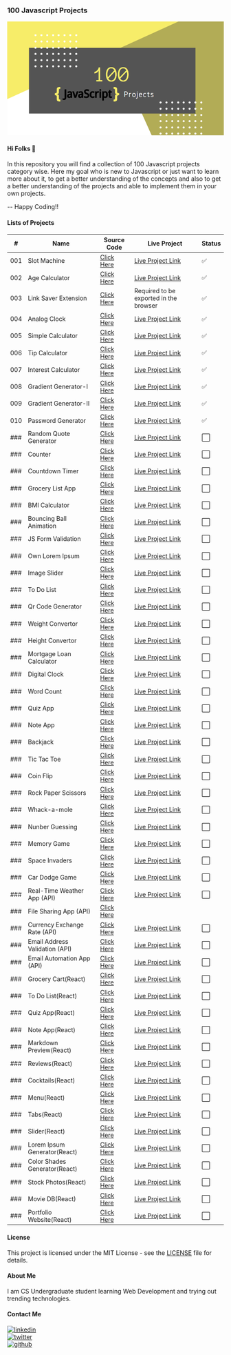 ### 100 Javascript Projects

[![Banner](https://github.com/thisiskushal31/100-Javascript-Projects/blob/main/Assets/Banner.png?raw=true)](https://github.com/thisiskushal31/100-Javascript-Projects)

#### Hi Folks 👋

In this repository you will find a collection of 100 Javascript projects category wise. Here my goal who is new to Javascript or just want to learn more about it, to get a better understanding of the concepts and also to get a better understanding of the projects and able to implement them in your own projects.         

-- Happy Coding!!      

#### Lists of Projects

| # | Name   | Source Code | Live Project | Status | 
| -- | ------------- | ------------- | ------------- | ------------- |
| 001 | Slot Machine  | [Click Here](https://github.com/thisiskushal31/100-Javascript-Projects/blob/main/001-Slot_Machine) | [Live Project Link](https://codepen.io/thisiskushal31/full/LYdzdLx) | ✅ |
| 002 | Age Calculator  | [Click Here](https://github.com/thisiskushal31/100-Javascript-Projects/blob/main/002-Age_Calculator) | [Live Project Link](https://codepen.io/thisiskushal31/full/vYReaPj) | ✅ |
| 003 | Link Saver Extension | [Click Here](https://github.com/thisiskushal31/100-Javascript-Projects/blob/main/003-Link_Saver_Extension) |  Required to be exported in the browser  | ✅ |
| 004 | Analog Clock | [Click Here](https://github.com/thisiskushal31/100-Javascript-Projects/blob/main/004_Analog_Clock)  | [Live Project Link](https://codepen.io/thisiskushal31/full/ExEweam) | ✅ |
| 005 | Simple Calculator | [Click Here](https://github.com/thisiskushal31/100-Javascript-Projects/blob/main/005-Calculator)  | [Live Project Link](https://codepen.io/thisiskushal31/full/yLKzxga) | ✅ |
| 006 | Tip Calculator | [Click Here](https://github.com/thisiskushal31/100-Javascript-Projects/tree/main/006-Tip_Calculator)  | [Live Project Link](https://codepen.io/thisiskushal31/full/dymVqvj) | ✅ |
| 007 | Interest Calculator | [Click Here](https://github.com/thisiskushal31/100-Javascript-Projects/tree/main/007-Interest_Calculator)  | [Live Project Link](https://codepen.io/thisiskushal31/full/xxWXarY) | ✅ |
| 008 | Gradient Generator-I | [Click Here](https://github.com/thisiskushal31/100-Javascript-Projects/blob/main/008-Gradient_Generator)  | [Live Project Link](https://codepen.io/thisiskushal31/full/bGvLvVg) | ✅ |
| 009 | Gradient Generator-II | [Click Here](https://github.com/thisiskushal31/100-Javascript-Projects/blob/main/009-Gradient_Generator-1)  | [Live Project Link](https://codepen.io/thisiskushal31/full/wvmXbwy) | ✅ |
| 010 | Password Generator | [Click Here](https://github.com/thisiskushal31/100-Javascript-Projects/blob/main)  | [Live Project Link](https://codepen.io/thisiskushal31/) | ✅ |
| ### | Random Quote Generator| [Click Here](https://github.com/thisiskushal31/100-Javascript-Projects/blob/main)  | [Live Project Link](https://codepen.io/thisiskushal31/) | ⬜ |
| ### | Counter | [Click Here](https://github.com/thisiskushal31/100-Javascript-Projects/blob/main)  | [Live Project Link](https://codepen.io/thisiskushal31/) | ⬜ |
| ### | Countdown Timer | [Click Here](https://github.com/thisiskushal31/100-Javascript-Projects/blob/main)  | [Live Project Link](https://codepen.io/thisiskushal31/) | ⬜ |
| ### | Grocery List App | [Click Here](https://github.com/thisiskushal31/100-Javascript-Projects/blob/main)  | [Live Project Link](https://codepen.io/thisiskushal31/) | ⬜ |
| ### | BMI Calculator | [Click Here](https://github.com/thisiskushal31/100-Javascript-Projects/blob/main)  | [Live Project Link](https://codepen.io/thisiskushal31/) | ⬜ |
| ### | Bouncing Ball Animation | [Click Here](https://github.com/thisiskushal31/100-Javascript-Projects/blob/main)  | [Live Project Link](https://codepen.io/thisiskushal31/) | ⬜ |
| ### | JS Form Validation | [Click Here](https://github.com/thisiskushal31/100-Javascript-Projects/blob/main)  | [Live Project Link](https://codepen.io/thisiskushal31/) | ⬜ |
| ### | Own Lorem Ipsum | [Click Here](https://github.com/thisiskushal31/100-Javascript-Projects/blob/main)  | [Live Project Link](https://codepen.io/thisiskushal31/) | ⬜ |
| ### | Image Slider | [Click Here](https://github.com/thisiskushal31/100-Javascript-Projects/blob/main)  | [Live Project Link](https://codepen.io/thisiskushal31/) | ⬜ |
| ### | To Do List | [Click Here](https://github.com/thisiskushal31/100-Javascript-Projects/blob/main)  | [Live Project Link](https://codepen.io/thisiskushal31/) | ⬜ |
| ### | Qr Code Generator | [Click Here](https://github.com/thisiskushal31/100-Javascript-Projects/blob/main)  | [Live Project Link](https://codepen.io/thisiskushal31/) | ⬜ |
| ### | Weight Convertor | [Click Here](https://github.com/thisiskushal31/100-Javascript-Projects/blob/main)  | [Live Project Link](https://codepen.io/thisiskushal31/) | ⬜ |
| ### | Height Convertor | [Click Here](https://github.com/thisiskushal31/100-Javascript-Projects/blob/main)  | [Live Project Link](https://codepen.io/thisiskushal31/) | ⬜ |
| ### | Mortgage Loan Calculator | [Click Here](https://github.com/thisiskushal31/100-Javascript-Projects/blob/main)  | [Live Project Link](https://codepen.io/thisiskushal31/) | ⬜ |
| ### | Digital Clock | [Click Here](https://github.com/thisiskushal31/100-Javascript-Projects/blob/main)  | [Live Project Link](https://codepen.io/thisiskushal31/) | ⬜ |
| ### | Word Count | [Click Here](https://github.com/thisiskushal31/100-Javascript-Projects/blob/main)  | [Live Project Link](https://codepen.io/thisiskushal31/) | ⬜ |
| ### | Quiz App | [Click Here](https://github.com/thisiskushal31/100-Javascript-Projects/blob/main)  | [Live Project Link](https://codepen.io/thisiskushal31/) | ⬜ |
| ### | Note App | [Click Here](https://github.com/thisiskushal31/100-Javascript-Projects/blob/main)  | [Live Project Link](https://codepen.io/thisiskushal31/) | ⬜ |
| ### | Backjack | [Click Here](https://github.com/thisiskushal31/100-Javascript-Projects/blob/main)  | [Live Project Link](https://codepen.io/thisiskushal31/) | ⬜ |
| ### | Tic Tac Toe | [Click Here](https://github.com/thisiskushal31/100-Javascript-Projects/blob/main)  | [Live Project Link](https://codepen.io/thisiskushal31/) | ⬜ |
| ### | Coin Flip | [Click Here](https://github.com/thisiskushal31/100-Javascript-Projects/blob/main)  | [Live Project Link](https://codepen.io/thisiskushal31/) | ⬜ |
| ### | Rock Paper Scissors | [Click Here](https://github.com/thisiskushal31/100-Javascript-Projects/blob/main)  | [Live Project Link](https://codepen.io/thisiskushal31/) | ⬜ |
| ### | Whack-a-mole | [Click Here](https://github.com/thisiskushal31/100-Javascript-Projects/blob/main)  | [Live Project Link](https://codepen.io/thisiskushal31/) | ⬜ |
| ### | Nunber Guessing | [Click Here](https://github.com/thisiskushal31/100-Javascript-Projects/blob/main)  | [Live Project Link](https://codepen.io/thisiskushal31/) | ⬜ |
| ### | Memory Game | [Click Here](https://github.com/thisiskushal31/100-Javascript-Projects/blob/main)  | [Live Project Link](https://codepen.io/thisiskushal31/) | ⬜ |
| ### | Space Invaders | [Click Here](https://github.com/thisiskushal31/100-Javascript-Projects/blob/main)  | [Live Project Link](https://codepen.io/thisiskushal31/) | ⬜ |
| ### | Car Dodge Game | [Click Here](https://github.com/thisiskushal31/100-Javascript-Projects/blob/main)  | [Live Project Link](https://codepen.io/thisiskushal31/) | ⬜ |
| ### | Real-Time Weather App (API) | [Click Here](https://github.com/thisiskushal31/100-Javascript-Projects/blob/main)  | [Live Project Link](https://codepen.io/thisiskushal31/) | ⬜ |
| ### | File Sharing App (API) | [Click Here](https://github.com/thisiskushal31/100-Javascript-Projects/blob/main)  |
| ### | Currency Exchange Rate (API) | [Click Here](https://github.com/thisiskushal31/100-Javascript-Projects/blob/main)  | [Live Project Link](https://codepen.io/thisiskushal31/) | ⬜ |
| ### | Email Address Validation (API) | [Click Here](https://github.com/thisiskushal31/100-Javascript-Projects/blob/main)  | [Live Project Link](https://codepen.io/thisiskushal31/) | ⬜ |
| ### | Email Automation App (API) | [Click Here](https://github.com/thisiskushal31/100-Javascript-Projects/blob/main)  | [Live Project Link](https://codepen.io/thisiskushal31/) | ⬜ |
| ### | Grocery Cart(React) | [Click Here](https://github.com/thisiskushal31/100-Javascript-Projects/blob/main)  | [Live Project Link](https://codepen.io/thisiskushal31/) | ⬜ |
| ### | To Do List(React) | [Click Here](https://github.com/thisiskushal31/100-Javascript-Projects/blob/main)  | [Live Project Link](https://codepen.io/thisiskushal31/) | ⬜ |
| ### | Quiz App(React) | [Click Here](https://github.com/thisiskushal31/100-Javascript-Projects/blob/main)  | [Live Project Link](https://codepen.io/thisiskushal31/) | ⬜ |
| ### | Note App(React) | [Click Here](https://github.com/thisiskushal31/100-Javascript-Projects/blob/main)  | [Live Project Link](https://codepen.io/thisiskushal31/) | ⬜ |
| ### | Markdown Preview(React) | [Click Here](https://github.com/thisiskushal31/100-Javascript-Projects/blob/main)  | [Live Project Link](https://codepen.io/thisiskushal31/) | ⬜ |
| ### | Reviews(React) | [Click Here](https://github.com/thisiskushal31/100-Javascript-Projects/blob/main)  | [Live Project Link](https://codepen.io/thisiskushal31/) | ⬜ |
| ### | Cocktails(React) | [Click Here](https://github.com/thisiskushal31/100-Javascript-Projects/blob/main)  | [Live Project Link](https://codepen.io/thisiskushal31/) | ⬜ |
| ### | Menu(React) | [Click Here](https://github.com/thisiskushal31/100-Javascript-Projects/blob/main)  | [Live Project Link](https://codepen.io/thisiskushal31/) | ⬜ |
| ### | Tabs(React) | [Click Here](https://github.com/thisiskushal31/100-Javascript-Projects/blob/main)  | [Live Project Link](https://codepen.io/thisiskushal31/) | ⬜ |
| ### | Slider(React) | [Click Here](https://github.com/thisiskushal31/100-Javascript-Projects/blob/main)  | [Live Project Link](https://codepen.io/thisiskushal31/) | ⬜ |
| ### | Lorem Ipsum Generator(React) | [Click Here](https://github.com/thisiskushal31/100-Javascript-Projects/blob/main)  | [Live Project Link](https://codepen.io/thisiskushal31/) | ⬜ |
| ### | Color Shades Generator(React) | [Click Here](https://github.com/thisiskushal31/100-Javascript-Projects/blob/main)  | [Live Project Link](https://codepen.io/thisiskushal31/) | ⬜ |
| ### | Stock Photos(React) | [Click Here](https://github.com/thisiskushal31/100-Javascript-Projects/blob/main)  | [Live Project Link](https://codepen.io/thisiskushal31/) | ⬜ |
| ### | Movie DB(React) | [Click Here](https://github.com/thisiskushal31/100-Javascript-Projects/blob/main)  | [Live Project Link](https://codepen.io/thisiskushal31/) | ⬜ |
| ### | Portfolio Website(React) | [Click Here](https://github.com/thisiskushal31/100-Javascript-Projects/blob/main)  | [Live Project Link](https://codepen.io/thisiskushal31/) | ⬜ |

####  License

This project is licensed under the MIT License - see the [LICENSE](https://github.com/thisiskushal31/DTaxy-Ridesharing-app/blob/main/LICENSE) file for details.
#### About Me

I am CS Undergraduate student learning Web Development and trying out trending technologies.      

#### Contact Me

[![linkedin](https://img.shields.io/badge/linkedin-0A66C2?style=for-the-badge&logo=linkedin&logoColor=white)](https://www.linkedin.com/in/thisiskushalgupta/)      
[![twitter](https://img.shields.io/badge/twitter-1DA1F2?style=for-the-badge&logo=twitter&logoColor=white)](https://twitter.com/thisis_kushal)      
[![github](https://img.shields.io/badge/github-0d1117?style=for-the-badge&logo=github&logoColor=white)](https://github.com/thisiskushal31/)             